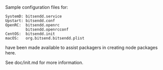 Sample configuration files for:
```
SystemD: bitsendd.service
Upstart: bitsendd.conf
OpenRC:  bitsendd.openrc
         bitsendd.openrcconf
CentOS:  bitsendd.init
macOS:   org.bitsend.bitsendd.plist
```
have been made available to assist packagers in creating node packages here.

See doc/init.md for more information.
